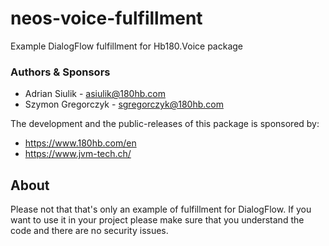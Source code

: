 # neos-voice-fulfillment
Example DialogFlow fulfillment for Hb180.Voice package

### Authors & Sponsors

* Adrian Siulik - asiulik@180hb.com
* Szymon Gregorczyk - sgregorczyk@180hb.com

The development and the public-releases of this package is sponsored by:
* https://www.180hb.com/en
* https://www.jvm-tech.ch/

## About

Please not that that's only an example of fulfillment for DialogFlow. If you want to use it in your project please make sure that you understand the code and there are no security issues. 